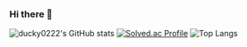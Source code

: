 ### Hi there 👋

<!--
**ducky0222/ducky0222** is a ✨ _special_ ✨ repository because its `README.md` (this file) appears on your GitHub profile.

Here are some ideas to get you started:

- 🔭 I’m currently working on ...
- 🌱 I’m currently learning ...
- 👯 I’m looking to collaborate on ...
- 🤔 I’m looking for help with ...
- 💬 Ask me about ...
- 📫 How to reach me: ...
- 😄 Pronouns: ...
- ⚡ Fun fact: ...
-->

![ducky0222's GitHub stats](https://github-readme-stats.vercel.app/api?username=ducky0222&show_icons=true&theme=dark)
[![Solved.ac Profile](http://mazassumnida.wtf/api/generate_badge?boj=ducky0222)](https://solved.ac/ducky0222)
![Top Langs](https://github-readme-stats.vercel.app/api/top-langs/?username=ducky0222&layout=Demo&theme=dark)
